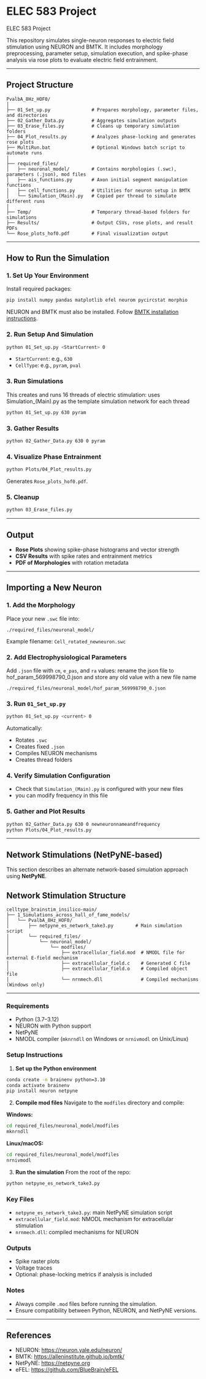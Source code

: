 # ELEC 583 Project

 ELEC 583 Project
 
 This repository simulates single-neuron responses to electric field stimulation using NEURON and BMTK. It includes morphology preprocessing, parameter setup, simulation execution, and spike-phase analysis via rose plots to evaluate electric field entrainment.
 
 ---
 
 ## Project Structure
 
 ```
 PvalbA_8Hz_HOF0/
 │
 ├── 01_Set_up.py               # Prepares morphology, parameter files, and directories
 ├── 02_Gather_Data.py          # Aggregates simulation outputs
 ├── 03_Erase_files.py          # Cleans up temporary simulation folders
 ├── 04_Plot_results.py         # Analyzes phase-locking and generates rose plots
 ├── MultiRun.bat               # Optional Windows batch script to automate runs
 │
 ├── required_files/
 │   ├── neuronal_model/        # Contains morphologies (.swc), parameters (.json), mod files
 │   ├── ais_functions.py       # Axon initial segment manipulation functions
 │   ├── cell_functions.py      # Utilities for neuron setup in BMTK
 │   └── Simulation_(Main).py   # Copied per thread to simulate different runs
 │
 ├── Temp/                      # Temporary thread-based folders for simulations
 ├── Results/                   # Output CSVs, rose plots, and result PDFs
 └── Rose_plots_hof0.pdf        # Final visualization output
 ```
 
 ---
 
 ## How to Run the Simulation
 
 ### 1. **Set Up Your Environment**
 Install required packages:
 ```bash
 pip install numpy pandas matplotlib efel neurom pycircstat morphio
 ```
 NEURON and BMTK must also be installed. Follow [BMTK installation instructions](https://github.com/AllenInstitute/bmtk).
 
 ### 2. **Run Setup And Simulation**
 ```bash
 python 01_Set_up.py <StartCurrent> 0
 ```
 - `StartCurrent`: e.g., `630`
 - `CellType`: e.g., `pyram`, `pval`
 
 ### 3. **Run Simulations**
 This creates and runs 16 threads of electric stimulation:
 uses Simulation_(Main).py as the template simulation network for each thread
 ```bash
 python 01_Set_up.py 630 pyram
 ```
 
 ### 3. **Gather Results**
 ```bash
 python 02_Gather_Data.py 630 0 pyram
 ```
 
 ### 4. **Visualize Phase Entrainment**
 ```bash
 python Plots/04_Plot_results.py
 ```
 Generates `Rose_plots_hof0.pdf`.
 
 ### 5. **Cleanup**
 ```bash
 python 03_Erase_files.py
 ```
 
 ---
 
 ## Output
 
 - **Rose Plots** showing spike-phase histograms and vector strength
 - **CSV Results** with spike rates and entrainment metrics
 - **PDF of Morphologies** with rotation metadata
 
 ---
 
 ## Importing a New Neuron
 
 ### 1. **Add the Morphology**
 Place your new `.swc` file into:
 ```
 ./required_files/neuronal_model/
 ```
 Example filename: `Cell_rotated_newneuron.swc`
 
 ### 2. **Add Electrophysiological Parameters**
 Add `.json` file with `cm`, `e_pas`, and `ra` values:
 rename the json file to hof_param_569998790_0.json and store any old value with a new file name
 ```
 ./required_files/neuronal_model/hof_param_569998790_0.json
 ```
 
 ### 3. **Run `01_Set_up.py`**
 ```bash
 python 01_Set_up.py <current> 0
 ```
 Automatically:
 - Rotates `.swc`
 - Creates fixed `.json`
 - Compiles NEURON mechanisms
 - Creates thread folders
 
 ### 4. **Verify Simulation Configuration**
 - Check that `Simulation_(Main).py` is configured with your new files
 - you can modify frequency in this file 
 

 ### 5. **Gather and Plot Results**
 ```bash
 python 02_Gather_Data.py 630 0 newneuronnameandfrequency
 python Plots/04_Plot_results.py
 ```
 
 ---

##  Network Stimulations (NetPyNE-based)

This section describes an alternate network-based simulation approach using **NetPyNE**.
##  Network Stimulation Structure

```
celltype_brainstim_insilico-main/
├── 1_Simulations_across_hall_of_fame_models/
│   └── PvalbA_8Hz_HOF0/
│       ├── netpyne_es_network_take3.py        # Main simulation script
│       └── required_files/
│           └── neuronal_model/
│               └── modfiles/
│                   ├── extracellular_field.mod  # NMODL file for external E-field mechanism
│                   ├── extracellular_field.c    # Generated C file
│                   ├── extracellular_field.o    # Compiled object file
│                   └── nrnmech.dll              # Compiled mechanisms (Windows only)
```

---
###  Requirements
- Python (3.7–3.12)
- NEURON with Python support
- NetPyNE
- NMODL compiler (`mknrndll` on Windows or `nrnivmodl` on Unix/Linux)

### Setup Instructions
1. **Set up the Python environment**
```bash
conda create -n brainenv python=3.10
conda activate brainenv
pip install neuron netpyne
```

2. **Compile mod files**
Navigate to the `modfiles` directory and compile:

**Windows:**
```bash
cd required_files/neuronal_model/modfiles
mknrndll
```
**Linux/macOS:**
```bash
cd required_files/neuronal_model/modfiles
nrnivmodl
```

3. **Run the simulation**
From the root of the repo:
```bash
python netpyne_es_network_take3.py
```

### Key Files
- `netpyne_es_network_take3.py`: main NetPyNE simulation script
- `extracellular_field.mod`: NMODL mechanism for extracellular stimulation
- `nrnmech.dll`: compiled mechanisms for NEURON

### Outputs
- Spike raster plots
- Voltage traces
- Optional: phase-locking metrics if analysis is included

### Notes
- Always compile `.mod` files before running the simulation.
- Ensure compatibility between Python, NEURON, and NetPyNE versions.

---

## References

- NEURON: https://neuron.yale.edu/neuron/
- BMTK: https://alleninstitute.github.io/bmtk/
- NetPyNE: https://netpyne.org
- eFEL: https://github.com/BlueBrain/eFEL
 

